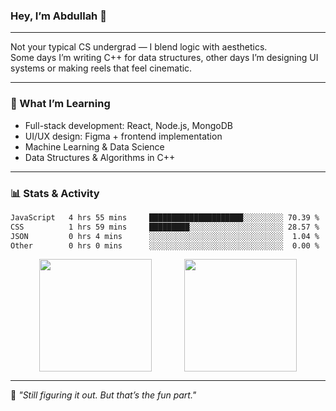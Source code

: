 ### Hey, I’m Abdullah 👋

---

Not your typical CS undergrad — I blend logic with aesthetics.  
Some days I’m writing C++ for data structures, other days I’m designing UI systems or making reels that feel cinematic.

---

### 🧠 What I’m Learning
- Full-stack development: React, Node.js, MongoDB
- UI/UX design: Figma + frontend implementation
- Machine Learning & Data Science
- Data Structures & Algorithms in C++

---

### 📊 Stats & Activity

<!--START_WAKATIME_SECTION-->
```txt
JavaScript   4 hrs 55 mins     █████████████████████░░░░░░░░░ 70.39 %
CSS          1 hrs 59 mins     █████████░░░░░░░░░░░░░░░░░░░░░ 28.57 %
JSON         0 hrs 4 mins      ░░░░░░░░░░░░░░░░░░░░░░░░░░░░░░  1.04 %
Other        0 hrs 0 mins      ░░░░░░░░░░░░░░░░░░░░░░░░░░░░░░  0.00 %
```
<!--END_WAKATIME_SECTION-->

<div align="center">
  <img src="https://github-readme-stats.vercel.app/api?username=mohdabdullahmeraj&show_icons=true&theme=tokyonight&hide_border=true&hide=prs" height="180px" style="vertical-align: middle;"/>
  &nbsp;&nbsp;&nbsp;&nbsp;&nbsp;&nbsp;&nbsp;&nbsp;&nbsp;&nbsp;&nbsp;
  <img src="https://github-readme-stats.vercel.app/api/top-langs/?username=mohdabdullahmeraj&layout=compact&theme=tokyonight&hide_border=true" height="180px" style="vertical-align: middle;"/>
</div>

---

🧭 *"Still figuring it out. But that’s the fun part."*
